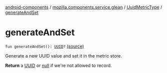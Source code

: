 [android-components](../../index.md) / [mozilla.components.service.glean](../index.md) / [UuidMetricType](index.md) / [generateAndSet](./generate-and-set.md)

# generateAndSet

`fun generateAndSet(): `[`UUID`](https://developer.android.com/reference/java/util/UUID.html)`?` [(source)](https://github.com/mozilla-mobile/android-components/blob/master/components/service/glean/src/main/java/mozilla/components/service/glean/UuidMetricType.kt#L43)

Generate a new UUID value and set it in the metric store.

**Return**
a [UUID](https://developer.android.com/reference/java/util/UUID.html) or [null](#) if we're not allowed to record.

